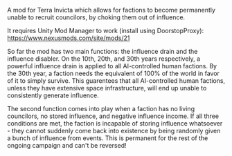 A mod for Terra Invicta which allows for factions to become permanently unable to recruit councilors, by choking them out of influence.

It requires Unity Mod Manager to work (install using DoorstopProxy): https://www.nexusmods.com/site/mods/21

So far the mod has two main functions: the influence drain and the influence disabler. On the 10th, 20th, and 30th years respectively, a powerful influence drain is applied to all AI-controlled human factions. By the 30th year, a faction needs the equivalent of 100% of the world in favor of it to simply survive. This guarentees that all AI-controlled human factions, unless they have extensive space infrastructure, will end up unable to consistently generate influence.

The second function comes into play when a faction has no living councilors, no stored influence, and negative influence income. If all three conditions are met, the faction is incapable of storing influence whatsoever - they cannot suddenly come back into existence by being randomly given a bunch of influence from events. This is permanent for the rest of the ongoing campaign and can't be reversed!
